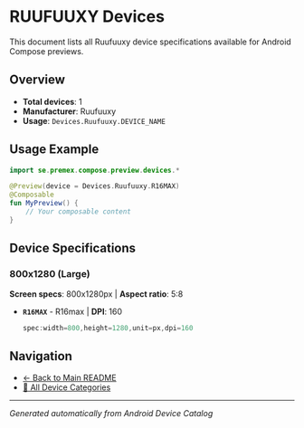 # RUUFUUXY Devices

This document lists all Ruufuuxy device specifications available for Android Compose previews.

## Overview

- **Total devices**: 1
- **Manufacturer**: Ruufuuxy
- **Usage**: `Devices.Ruufuuxy.DEVICE_NAME`

## Usage Example

```kotlin
import se.premex.compose.preview.devices.*

@Preview(device = Devices.Ruufuuxy.R16MAX)
@Composable
fun MyPreview() {
    // Your composable content
}
```

## Device Specifications

### 800x1280 (Large)

**Screen specs**: 800x1280px | **Aspect ratio**: 5:8

- **`R16MAX`** - R16max | **DPI**: 160
  ```kotlin
  spec:width=800,height=1280,unit=px,dpi=160
  ```

## Navigation

- [← Back to Main README](../../README.md)
- [📱 All Device Categories](../README.md)

---
*Generated automatically from Android Device Catalog*
